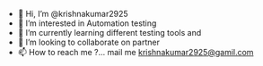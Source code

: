 - 👋 Hi, I’m @krishnakumar2925
- 👀 I’m interested in Automation testing 
- 🌱 I’m currently learning different testing tools and 
- 💞️ I’m looking to collaborate on partner
- 📫 How to reach me ?... mail me krishnakumar2925@gamil.com

<!---
krishnakumar2925/krishnakumar2925 is a ✨ special ✨ repository because its `README.md` (this file) appears on your GitHub profile.
You can click the Preview link to take a look at your changes.
--->
